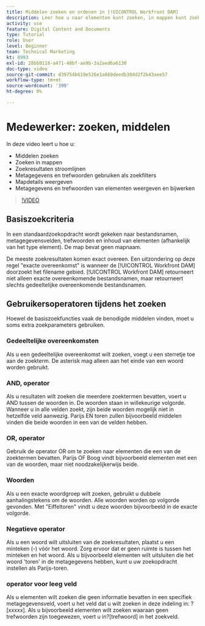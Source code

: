 ```yaml
---
title: Middelen zoeken en ordenen in [!UICONTROL Workfront DAM]
description: Leer hoe u naar elementen kunt zoeken, in mappen kunt zoeken, zoekresultaten kunt stroomlijnen, metagegevens en trefwoorden kunt gebruiken als zoekfilters en meer in [!UICONTROL Workfront DAM].
activity: use
feature: Digital Content and Documents
type: Tutorial
role: User
level: Beginner
team: Technical Marketing
kt: 8993
exl-id: 28b60118-a471-48bf-ae9b-3a2aed6a6130
doc-type: video
source-git-commit: d39754b619e526e1a869deedb38dd2f2b43aee57
workflow-type: tm+mt
source-wordcount: '399'
ht-degree: 0%

---
```


# Medewerker: zoeken, middelen

In deze video leert u hoe u:

* Middelen zoeken
* Zoeken in mappen
* Zoekresultaten stroomlijnen
* Metagegevens en trefwoorden gebruiken als zoekfilters
* Mapdetails weergeven
* Metagegevens en trefwoorden van elementen weergeven en bijwerken

>[!VIDEO](https://video.tv.adobe.com/v/335253/?quality=12)

## Basiszoekcriteria

In een standaardzoekopdracht wordt gekeken naar bestandsnamen, metagegevensvelden, trefwoorden en inhoud van elementen (afhankelijk van het type element). De map bevat geen mapnaam.

De meeste zoekresultaten komen exact overeen. Een uitzondering op deze regel &quot;exacte overeenkomst&quot; is wanneer de [!UICONTROL Workfront DAM] doorzoekt het filename gebied. [!UICONTROL Workfront DAM] retourneert niet alleen exacte overeenkomende bestandsnamen, maar retourneert slechts gedeeltelijke overeenkomende bestandsnamen.

## Gebruikersoperatoren tijdens het zoeken

Hoewel de basiszoekfuncties vaak de benodigde middelen vinden, moet u soms extra zoekparameters gebruiken.

### Gedeeltelijke overeenkomsten

Als u een gedeeltelijke overeenkomst wilt zoeken, voegt u een sterretje toe aan de zoekterm. De asterisk mag alleen aan het einde van een woord worden gebruikt.

### AND, operator

Als u resultaten wilt zoeken die meerdere zoektermen bevatten, voert u AND tussen de woorden in. De woorden staan in willekeurige volgorde. Wanneer u in alle velden zoekt, zijn beide woorden mogelijk niet in hetzelfde veld aanwezig. Parijs EN toren zullen bijvoorbeeld middelen vinden die beide woorden in een van de velden hebben.

### OR, operator

Gebruik de operator OR om te zoeken naar elementen die een van de zoektermen bevatten. Parijs OF Boog vindt bijvoorbeeld elementen met een van de woorden, maar niet noodzakelijkerwijs beide.

### Woorden

Als u een exacte woordgroep wilt zoeken, gebruikt u dubbele aanhalingstekens om de woorden. Alle woorden worden op volgorde gevonden. Met &quot;Eiffeltoren&quot; vindt u deze woorden bijvoorbeeld in de exacte volgorde.

### Negatieve operator

Als u een woord wilt uitsluiten van de zoekresultaten, plaatst u een minteken (-) vóór het woord. Zorg ervoor dat er geen ruimte is tussen het minteken en het woord. Als u bijvoorbeeld elementen wilt uitsluiten die het woord &#39;toren&#39; in de metagegevens hebben, kunt u uw zoekopdracht instellen als Parijs-toren.

### operator voor leeg veld

Als u elementen wilt zoeken die geen informatie bevatten in een specifiek metagegevensveld, voert u het veld dat u wilt zoeken in deze indeling in: ?[xxxxx]. Als u bijvoorbeeld elementen wilt zoeken waaraan geen trefwoorden zijn toegewezen, voert u in?[trefwoord] in het zoekveld.
